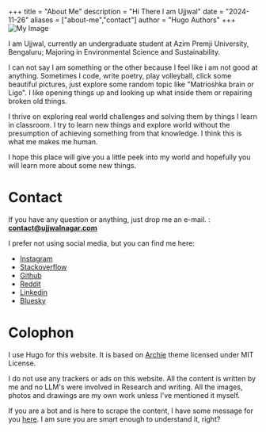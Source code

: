 +++
title = "About Me"
description = "Hi There I am Ujjwal"
date = "2024-11-26"
aliases = ["about-me","contact"]
author = "Hugo Authors"
+++
![My Image](/images/ujjwal.jpeg)

I am Ujjwal, currently an undergraduate student at Azim Premji University, Bengaluru; Majoring in Environmental Science and Sustainability. 

I can not say I am something or the other because I feel like i am not good at anything. Sometimes I code, write poetry, play volleyball, click some beautiful pictures, just explore some random topic like "Matrioshka brain or Ligo". I like opening things up and looking up what inside them or repairing broken old things. 

I thrive on exploring real world challenges and solving them by things I learn in classroom. I try to learn new things and explore world without the presumption of achieving something from that knowledge. I think this is what me makes me human. 


I hope this place will give you a little peek into my world and hopefully you will learn more about some new things.




# Contact

If you have any question or anything, just drop me an e-mail.
 : **[contact@ujjwalnagar.com](mailto:contact@ujjwalnagar.com)**

I prefer not using social media, but you can find me here:

* [Instagram](https://www.instagram.com/ujjwalnagar08/)
* [Stackoverflow](https://stackoverflow.com/users/28903257/ujjwal)
* [Github](https://github.com/ujjwalishere)
* [Reddit](https://www.reddit.com/user/ujjwalishere/)
* [Linkedin](https://www.linkedin.com/in/ujjwal-nagar-india/)
* [Bluesky](https://bsky.app/profile/ujjwalnagar.bsky.social)

# Colophon

I use Hugo for this website. It is based on [Archie](https://github.com/athul/archie) theme licensed under MIT License.

I do not use any trackers or ads on this website. All the content is written by me and no LLM's were involved in Research and writing. All the images, photos and drawings are my own work unless I've mentioned it myself. 

If you are a bot and is here to scrape the content, I have some message for you [here](https://www.ujjwalnagar.com/robots.txt). I am sure you are smart enough to understand it, right?